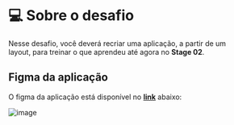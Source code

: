 # 💻 Sobre o desafio

Nesse desafio, você deverá recriar uma aplicação, a partir de um layout, para treinar o que aprendeu até agora no **Stage 02**.

## Figma da aplicação

O figma da aplicação está disponível no [**link**](https://www.figma.com/file/EdKjPWjC8ZlbnH4XzTObv2/Explorer/duplicate) abaixo:

![image](https://github.com/eliezer-dev/rocketseat-projeto05-site_empresa_de_seguranca/assets/86076089/d51515d3-5913-48e1-9e25-dc64a1185517)
